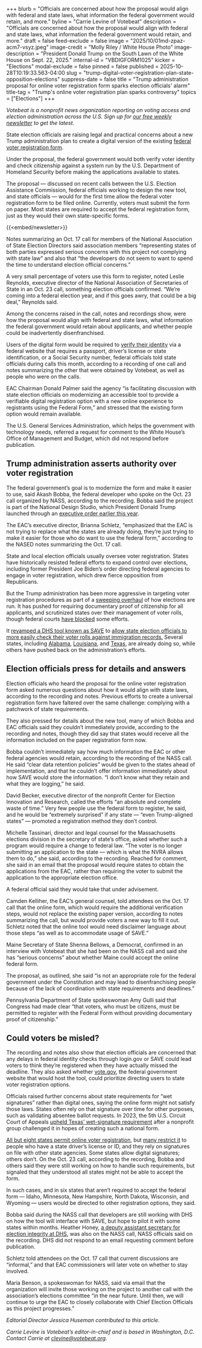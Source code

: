 +++
blurb = "Officials are concerned about how the proposal would align with federal and state laws, what information the federal government would retain, and more."
byline = "Carrie Levine of Votebeat"
description = "Officials are concerned about how the proposal would align with federal and state laws, what information the federal government would retain, and more."
draft = false
feed-exclude = false
image = "2025/10/01md-zpaz-acm7-vsyz.jpeg"
image-credit = "Molly Riley / White House Photo"
image-description = "President Donald Trump on the South Lawn of the White House on Sept. 22, 2025."
internal-id = "VBDIGFORM1025"
kicker = "Elections"
modal-exclude = false
pinned = false
published = 2025-10-28T10:19:33.563-04:00
slug = "trump-digital-voter-registration-plan-state-opposition-elections"
suppress-date = false
title = "Trump administration proposal for online voter registration form sparks election officials' alarm"
title-tag = "Trump's online voter registration plan sparks controversy"
topics = ["Elections"]
+++

<em>Votebeat is a nonprofit news organization reporting on voting access and election administration across the U.S. Sign up for </em><a href="https://www.votebeat.org/subscribe/"><em>our free weekly newsletter</em></a><em> to get the latest.</em>

State election officials are raising legal and practical concerns about a new Trump administration plan to create a digital version of the existing <a href="https://www.eac.gov/voters/national-mail-voter-registration-form">federal voter registration form</a>.

Under the proposal, the federal government would both verify voter identity and check citizenship against a system run by the U.S. Department of Homeland Security before making the applications available to states.

The proposal — discussed on recent calls between the U.S. Election Assistance Commission, federal officials working to design the new tool, and state officials — would for the first time allow the federal voter registration form to be filed online. Currently, voters must submit the form on paper. Most states are required to accept the federal registration form, just as they would their own state-specific forms.

{{<embed/newsletter>}}

Notes summarizing an Oct. 17 call for members of the National Association of State Election Directors said association members “representing states of both parties expressed serious concerns with this project not complying with state law” and also that “the developers do not seem to want to spend the time to understand election official concerns.”

A very small percentage of voters use this form to register, noted Leslie Reynolds, executive director of the National Association of Secretaries of State in an Oct. 23 call, something election officials confirmed. “We’re coming into a federal election year, and if this goes awry, that could be a big deal,” Reynolds said.

Among the concerns raised in the call, notes and recordings show, were how the proposal would align with federal and state laws, what information the federal government would retain about applicants, and whether people could be inadvertently disenfranchised.

Users of the digital form would be required to <a href="https://www.login.gov/help/verify-your-identity/overview/">verify their identity</a> via a federal website that requires a passport, driver’s license or state identification, or a Social Security number, federal officials told state officials during calls this month, according to a recording of one call and notes summarizing the other that were obtained by Votebeat, as well as people who were on the calls.

EAC Chairman Donald Palmer said the agency “is facilitating discussion with state election officials on modernizing an accessible tool to provide a verifiable digital registration option with a new online experience to registrants using the Federal Form,” and stressed that the existing form option would remain available.

The U.S. General Services Administration, which helps the government with technology needs, referred a request for comment to the White House’s Office of Management and Budget, which did not respond before publication.

## Trump administration asserts authority over voter registration

The federal government’s goal is to modernize the form and make it easier to use, said Akash Bobba, the federal developer who spoke on the Oct. 23 call organized by NASS, according to the recording. Bobba said the project is part of the National Design Studio, which President Donald Trump launched through an <a href="https://www.whitehouse.gov/presidential-actions/2025/08/improving-our-nation-through-better-design/">executive order earlier this year</a>.

The EAC’s executive director, Brianna Schletz, “emphasized that the EAC is not trying to replace what the states are already doing, they’re just trying to make it easier for those who do want to use the federal form,” according to the NASED notes summarizing the Oct. 17 call.

State and local election officials usually oversee voter registration. States have historically resisted federal efforts to expand control over elections, including former President Joe Biden’s order directing federal agencies to engage in voter registration, which drew fierce opposition from Republicans.

But the Trump administration has been more aggressive in targeting voter registration procedures as part of a <a href="https://www.votebeat.org/2025/03/25/trump-executive-order-elections-mail-ballots-proof-of-citizenship/">sweeping overhaul</a> of how elections are run. It has pushed for requiring documentary proof of citizenship for all applicants, and scrutinized states over their management of voter rolls, though federal courts <a href="https://www.votebeat.org/2025/06/13/trump-executive-order-on-elections-proof-of-citizenship-injunction/">have blocked</a> some efforts.

It <a href="https://www.votebeat.org/texas/2025/07/22/secretary-of-state-checks-save-database-voter-citizenship/">revamped a DHS tool known as SAVE</a> to <a href="https://www.npr.org/2025/09/10/nx-s1-5477367/save-election-citizenship-data-trump">allow state election officials to more easily check their voter rolls against immigration records.</a> Several states, including <a href="https://www.sos.alabama.gov/newsroom/secretary-state-wes-allen-partners-department-homeland-security-identify-and-remove">Alabama</a>, <a href="https://www.sos.la.gov/OurOffice/PublishedDocuments/5.21.26%20PR%20DOGE.pdf">Louisiana</a>, and <a href="https://www.sos.state.tx.us/about/newsreleases/2025/102025.shtml">Texas</a>, are already doing so, while others have pushed back on the administration’s efforts.

## Election officials press for details and answers

Election officials who heard the proposal for the online voter registration form asked numerous questions about how it would align with state laws, according to the recording and notes. Previous efforts to create a universal registration form have faltered over the same challenge: complying with a patchwork of state requirements.

They also pressed for details about the new tool, many of which Bobba and EAC officials said they couldn’t immediately provide, according to the recording and notes, though they did say that states would receive all the information included on the paper registration form now.

Bobba couldn’t immediately say how much information the EAC or other federal agencies would retain, according to the recording of the NASS call. He said “clear data retention policies” would be given to the states ahead of implementation, and that he couldn’t offer information immediately about how SAVE would store the information. “I don’t know what they retain and what they are logging,” he said.

David Becker, executive director of the nonprofit Center for Election Innovation and Research, called the efforts “an absolute and complete waste of time.” Very few people use the federal form to register, he said, and he would be “extremely surprised” if any state — “even Trump-aligned states” — promoted a registration method they don’t control.

Michelle Tassinari, director and legal counsel for the Massachusetts elections division in the secretary of state’s office, asked whether such a program would require a change to federal law. “The voter is no longer submitting an application to the state — which is what the NVRA allows them to do,” she said, according to the recording. Reached for comment, she said in an email that the proposal would require states to obtain the applications from the EAC, rather than requiring the voter to submit the application to the appropriate election office.

A federal official said they would take that under advisement.

Camden Kelliher, the EAC’s general counsel, told attendees on the Oct. 17 call that the online form, which would require the additional verification steps, would not replace the existing paper version, according to notes summarizing the call, but would provide voters a new way to fill it out. Schletz noted that the online tool would need disclaimer language about those steps “as well as to accommodate usage of SAVE.”

Maine Secretary of State Shenna Bellows, a Democrat, confirmed in an interview with Votebeat that she had been on the NASS call and said she has “serious concerns” about whether Maine could accept the online federal form.

The proposal, as outlined, she said “is not an appropriate role for the federal government under the Constitution and may lead to disenfranchising people because of the lack of coordination with state requirements and deadlines.”

Pennsylvania Department of State spokeswoman Amy Gulli said that Congress had made clear “that voters, who must be citizens, must be permitted to register with the Federal Form without providing documentary proof of citizenship.”

## Could voters be misled?

The recording and notes also show that election officials are concerned that any delays in federal identity checks through login.gov or SAVE could lead voters to think they’re registered when they have actually missed the deadline. They also asked whether <a href="http://vote.gov/">vote.gov</a>, the federal government website that would host the tool, could prioritize directing users to state voter registration options.

Officials raised further concerns about state requirements for “wet signatures” rather than digital ones, saying the online form might not satisfy those laws. States often rely on that signature over time for other purposes, such as validating absentee ballot requests. In 2023, the 5th U.S. Circuit Court of Appeals <a href="https://www.democracydocket.com/wp-content/uploads/2021/07/2023-12-15-Published-Opinion-dckt-24.pdf">upheld Texas’ wet-signature requirement</a> after a nonprofit group challenged it in hopes of creating such a national form.

<a href="https://www.votebeat.org/texas/2025/05/15/online-voter-registration-legislature-hearing-house-bill-311/">All but eight states permit online voter registration</a>, but <a href="https://www.ncsl.org/elections-and-campaigns/online-voter-registration">many restrict it</a> to people who have a state driver’s license or ID, and they rely on signatures on file with other state agencies. Some states allow digital signatures; others don’t. On the Oct. 23 call, according to the recording, Bobba and others said they were still working on how to handle such requirements, but signaled that they understood all states might not be able to accept the form.

In such cases, and in six states that aren’t required to accept the federal form — Idaho, Minnesota, New Hampshire, North Dakota, Wisconsin, and Wyoming — users would be directed to other registration options, they said.

Bobba said during the NASS call that developers are still working with DHS on how the tool will interface with SAVE, but hope to pilot it with some states within months. Heather Honey, <a href="https://www.votebeat.org/arizona/2025/08/26/heather-honey-election-activist-hired-department-of-homeland-security/">a deputy assistant secretary for election integrity at DHS</a>, was also on the NASS call, NASS officials said on the recording. DHS did not respond to an email requesting comment before publication.

Schletz told attendees on the Oct. 17 call that current discussions are “informal,” and that EAC commissioners will later vote on whether to stay involved.

Maria Benson, a spokeswoman for NASS, said via email that the organization will invite those working on the project to another call with the association’s elections committee “in the near future. Until then, we will continue to urge the EAC to closely collaborate with Chief Election Officials as this project progresses.”

<em>Editorial Director Jessica Huseman contributed to this article.</em>

<em>Carrie Levine is Votebeat’s editor-in-chief and is based in Washington, D.C. Contact Carrie at clevine@votebeat.org.</em>

